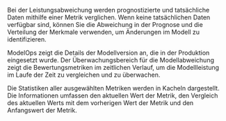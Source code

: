 Bei der Leistungsabweichung werden prognostizierte und tatsächliche Daten mithilfe einer Metrik verglichen. Wenn keine tatsächlichen Daten verfügbar sind, können Sie die Abweichung in der Prognose und die Verteilung der Merkmale verwenden, um Änderungen im Modell zu identifizieren.

ModelOps zeigt die Details der Modellversion an, die in der Produktion eingesetzt wurde. Der Überwachungsbereich für die Modellabweichung zeigt die Bewertungsmetriken im zeitlichen Verlauf, um die Modellleistung im Laufe der Zeit zu vergleichen und zu überwachen.

Die Statistiken aller ausgewählten Metriken werden in Kacheln dargestellt. Die Informationen umfassen den aktuellen Wert der Metrik, den Vergleich des aktuellen Werts mit dem vorherigen Wert der Metrik und den Anfangswert der Metrik.
